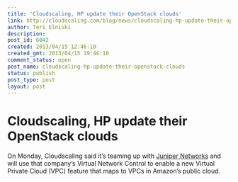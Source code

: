```yaml
---
title: 'Cloudscaling, HP update their OpenStack clouds'
link: http://cloudscaling.com/blog/news/cloudscaling-hp-update-their-openstack-clouds/
author: Teri Elniski
description: 
post_id: 6042
created: 2013/04/15 12:46:10
created_gmt: 2013/04/15 19:46:10
comment_status: open
post_name: cloudscaling-hp-update-their-openstack-clouds
status: publish
post_type: post
layout: post
---
```


# Cloudscaling, HP update their OpenStack clouds

On Monday, Cloudscaling said it’s teaming up with [Juniper Networks](http://gigaom.com/2013/04/12/scoop-juniper-ericsson-go-for-openstack-gold/) and will use that company’s Virtual Network Control to enable a new Virtual Private Cloud (VPC) feature that maps to VPCs in Amazon’s public cloud.